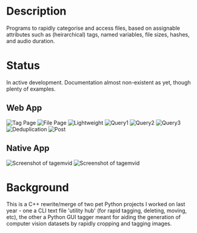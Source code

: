 # Description

Programs to rapidly categorise and access files, based on assignable attributes such as (heirarchical) tags, named variables, file sizes, hashes, and audio duration.

# Status

In active development. Documentation almost non-existent as yet, though plenty of examples.

## Web App

![Tag Page](https://user-images.githubusercontent.com/30552567/85228009-b9383d80-b3d8-11ea-84ae-bffde7c83b24.png)
![File Page](https://user-images.githubusercontent.com/30552567/85212396-2b157600-b34a-11ea-8823-f77fde1e91a0.png)
![Lightweight](https://user-images.githubusercontent.com/30552567/85212398-2bae0c80-b34a-11ea-8d46-fe9d2aa3bf96.png)
![Query1](https://user-images.githubusercontent.com/30552567/85212569-04f0d580-b34c-11ea-968d-78a63d2cdc11.png)
![Query2](https://user-images.githubusercontent.com/30552567/85212400-2c46a300-b34a-11ea-8ca9-021054e75ae5.png)
![Query3](https://user-images.githubusercontent.com/30552567/86843555-a000e380-c09e-11ea-9a0d-5a5e4ae38261.png)
![Deduplication](https://user-images.githubusercontent.com/30552567/85212395-2a7cdf80-b34a-11ea-8a1f-4e6e05a19c0f.png)
![Post](https://user-images.githubusercontent.com/30552567/85212518-86943380-b34b-11ea-9cce-465968d32963.png)

## Native App

![Screenshot of tagemvid](https://i.imgur.com/OmgWJmk.png)
![Screenshot of tagemvid](https://i.imgur.com/rk7wynk.png)

# Background

This is a C++ rewrite/merge of two pet Python projects I worked on last year - one a CLI text file 'utility hub' (for rapid tagging, deleting, moving, etc), the other a Python GUI tagger meant for aiding the generation of computer vision datasets by rapidly cropping and tagging images.
